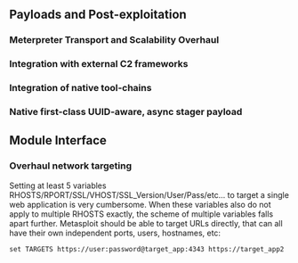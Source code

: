 ## Payloads and Post-exploitation
### Meterpreter Transport and Scalability Overhaul
### Integration with external C2 frameworks
### Integration of native tool-chains
### Native first-class UUID-aware, async stager payload
## Module Interface
### Overhaul network targeting
Setting at least 5 variables RHOSTS/RPORT/SSL/VHOST/SSL_Version/User/Pass/etc... to target a single web application is very cumbersome. When these variables also do not apply to multiple RHOSTS exactly, the scheme of multiple variables falls apart further. Metasploit should be able to target URLs directly, that can all have their own independent ports, users, hostnames, etc:
```
set TARGETS https://user:password@target_app:4343 https://target_app2
```

